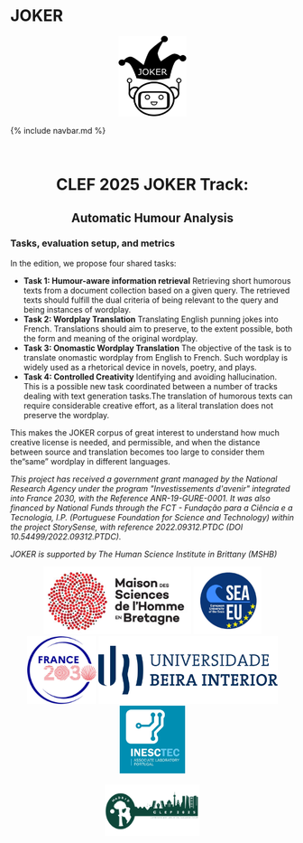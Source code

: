 # JOKER
<p align="center">
  <img src="./img/joker.png" width="120" height="142">
</p>

{% include navbar.md %}

<br>
  <h1 align="center">CLEF 2025 JOKER Track:</h1>
  <h2 align="center">Automatic Humour Analysis</h2> 

### Tasks, evaluation setup, and metrics
In the edition, we propose four shared tasks:
* **Task 1: Humour-aware information retrieval** Retrieving short humorous texts from a document collection based on a given query. The retrieved texts should fulfill the dual criteria of being relevant to the query and being instances of wordplay. 
* **Task 2: Wordplay Translation** Translating English punning jokes into French. Translations should aim to preserve, to the extent possible, both the form and meaning of the original wordplay.
* **Task 3: Onomastic Wordplay Translation** The objective of the task is to translate onomastic wordplay from English to French. Such wordplay is widely used as a rhetorical device in novels, poetry, and plays.
* **Task 4: Controlled Creativity** Identifying and avoiding hallucination. This is a possible new task coordinated between a number of tracks dealing with text generation tasks.The translation of humorous texts can require considerable creative effort, as a literal translation does not preserve the wordplay.

This makes the JOKER corpus of great interest to understand how much creative license is needed, and permissible, and when the distance between source and translation becomes too large to consider them the“same” wordplay in different languages. 

<p>
<em>This project has received a government grant managed by the National Research Agency under the program "Investissements d'avenir" integrated into France 2030, with the Reference ANR-19-GURE-0001. It was also financed by National Funds through the FCT - Fundação para a Ciência e a Tecnologia, I.P. (Portuguese Foundation for Science and Technology) within the project StorySense, with reference 2022.09312.PTDC (DOI 10.54499/2022.09312.PTDC). </em>
</p>
<p>
<em>JOKER is supported by The Human Science Institute in Brittany (MSHB)</em>
</p>
<div align="center">
  <a href="https://www.mshb.fr"><img src="img/mshb.jpg" height="120"></a>
  <a href="https://sea-eu.org/?lang=fr"><img src="img/sea-eu.png" height="120"></a>
  <a href="https://www.gouvernement.fr/le-programme-d-investissements-d-avenir"><img src="img/Logotype France 2030.jpg" height="120"></a>
  <a href="https://www.ubi.pt"><img src="img/ubi.png" height="120"></a>
  <a href="https://www.inesctec.pt"><img src="img/inesctec.png" height="120"></a>
</div>
<br />
<div align="center">
  <a href="https://clef2025.clef-initiative.eu/index.php"><img src="img/clef2025.png" height="90"></a> 
</div>

